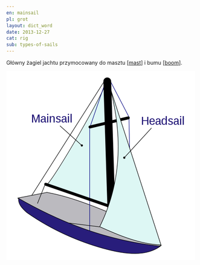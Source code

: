 ```yaml
---
en: mainsail
pl: grot
layout: dict_word
date: 2013-12-27
cat: rig
sub: types-of-sails
---
```


Główny żagiel jachtu przymocowany do masztu [[mast](/dict/m/mast/)] i bumu [[boom](/dict/b/boom/)].

![sails](/img/dict/sails.png)

